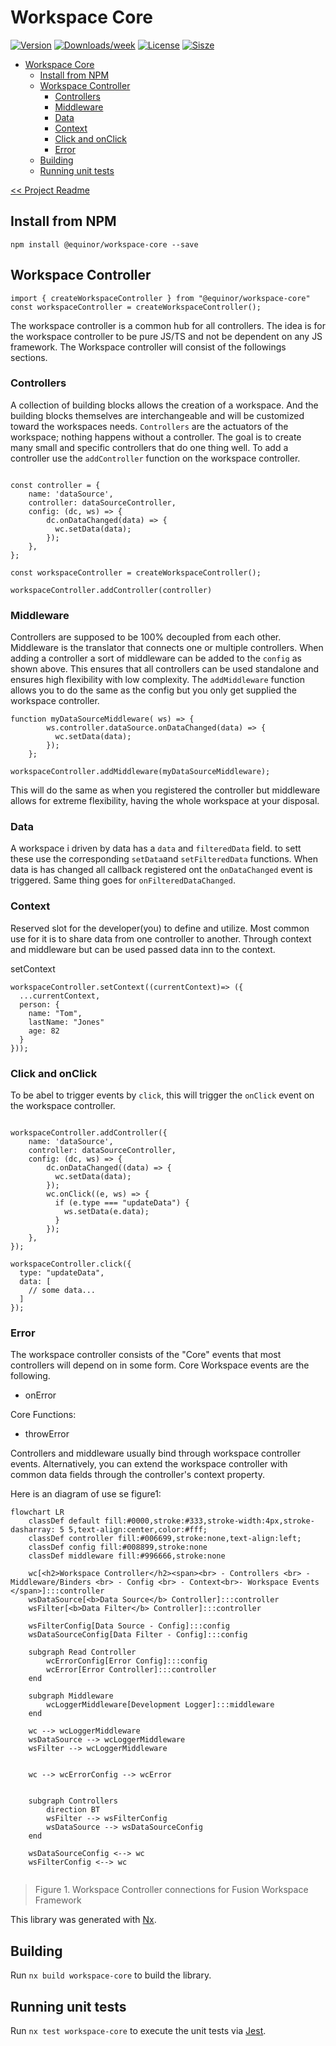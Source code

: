 # Workspace Core

[![Version](https://img.shields.io/npm/v/@equinor/workspace-core.svg)](https://npmjs.org/package/@equinor/workspace-core)
[![Downloads/week](https://img.shields.io/npm/dw/@equinor/workspace-core.svg)](https://npmjs.org/package/@equinor/workspace-core)
[![License](https://img.shields.io/npm/l/@equinor/workspace-core.svg)](https://github.com/equinor/fusion-workspace/blob/master/package.json)
[![Sisze](https://img.shields.io/bundlephobia/min/@equinor/workspace-core)](https://npmjs.org/package/@equinor/workspace-core)

- [Workspace Core](#workspace-core)
  - [Install from NPM](#install-from-npm)
  - [Workspace Controller](#workspace-controller)
    - [Controllers](#controllers)
    - [Middleware](#middleware)
    - [Data](#data)
    - [Context](#context)
    - [Click and onClick](#click-and-onclick)
    - [Error](#error)
  - [Building](#building)
  - [Running unit tests](#running-unit-tests)

[<< Project Readme](/README.md)

## Install from NPM

```sh-session
npm install @equinor/workspace-core --save
```

## Workspace Controller

```TS
import { createWorkspaceController } from "@equinor/workspace-core"
const workspaceController = createWorkspaceController();
```

The workspace controller is a common hub for all controllers. The idea is for the workspace controller to be pure JS/TS and not be dependent on any JS framework. The Workspace controller will consist of the followings sections.

### Controllers

A collection of building blocks allows the creation of a workspace. And the building blocks themselves are interchangeable and will be customized toward the workspaces needs. `Controllers` are the actuators of the workspace; nothing happens without a controller. The goal is to create many small and specific controllers that do one thing well. To add a controller use the `addController` function on the workspace controller.

```TS

const controller = {
    name: 'dataSource',
    controller: dataSourceController,
    config: (dc, ws) => {
        dc.onDataChanged(data) => {
          wc.setData(data);
        });
    },
};

const workspaceController = createWorkspaceController();

workspaceController.addController(controller)

```

### Middleware

Controllers are supposed to be 100% decoupled from each other. Middleware is the translator that connects one or multiple controllers. When adding a controller a sort of middleware can be added to the `config` as shown above. This ensures that all controllers can be used standalone and ensures high flexibility with low complexity. The `addMiddleware` function allows you to do the same as the config but you only get supplied the workspace controller.

```TS
function myDataSourceMiddleware( ws) => {
        ws.controller.dataSource.onDataChanged(data) => {
          wc.setData(data);
        });
    };

workspaceController.addMiddleware(myDataSourceMiddleware);
```

This will do the same as when you registered the controller but middleware allows for extreme flexibility, having the whole workspace at your disposal.

### Data

A workspace i driven by data has a `data` and `filteredData` field. to sett these use the corresponding `setData`and  `setFilteredData` functions. When data is has changed all callback registered ont the `onDataChanged` event is triggered. Same thing goes for `onFilteredDataChanged`.

### Context

Reserved slot for the developer(you) to define and utilize. Most common use for it is to share data from one controller to another. Through context and middleware but can be used passed data inn to the context.

setContext

```TS
workspaceController.setContext((currentContext)=> ({
  ...currentContext,
  person: {
    name: "Tom",
    lastName: "Jones"
    age: 82
  }
}));

```

### Click and onClick

To be abel to trigger events by `click`, this will trigger the `onClick`
event on the workspace controller.

```TS

workspaceController.addController({
    name: 'dataSource',
    controller: dataSourceController,
    config: (dc, ws) => {
        dc.onDataChanged((data) => {
          wc.setData(data);
        });
        wc.onClick((e, ws) => {
          if (e.type === "updateData") {
            ws.setData(e.data);
          }
        });
    },
});

workspaceController.click({
  type: "updateData",
  data: [
    // some data...
  ]
});

```

### Error

The workspace controller consists of the "Core" events that most controllers will depend on in some form. Core Workspace events are the following.

- onError

Core Functions:

- throwError

Controllers and middleware usually bind through workspace controller events. Alternatively, you can extend the workspace controller with common data fields through the controller's context property.

Here is an  diagram of use se figure1:

```mermaid
flowchart LR 
    classDef default fill:#0000,stroke:#333,stroke-width:4px,stroke-dasharray: 5 5,text-align:center,color:#fff;
    classDef controller fill:#006699,stroke:none,text-align:left;
    classDef config fill:#008899,stroke:none
    classDef middleware fill:#996666,stroke:none

    wc[<h2>Workspace Controller</h2><span><br> - Controllers <br> - Middleware/Binders <br> - Config <br> - Context<br>- Workspace Events </span>]:::controller
    wsDataSource[<b>Data Source</b> Controller]:::controller
    wsFilter[<b>Data Filter</b> Controller]:::controller

    wsFilterConfig[Data Source - Config]:::config
    wsDataSourceConfig[Data Filter - Config]:::config

    subgraph Read Controller
        wcErrorConfig[Error Config]:::config
        wcError[Error Controller]:::controller
    end

    subgraph Middleware
        wcLoggerMiddleware[Development Logger]:::middleware
    end

    wc --> wcLoggerMiddleware
    wsDataSource --> wcLoggerMiddleware
    wsFilter --> wcLoggerMiddleware
 

    wc --> wcErrorConfig --> wcError 
    

    subgraph Controllers
        direction BT
        wsFilter --> wsFilterConfig
        wsDataSource --> wsDataSourceConfig
    end

    wsDataSourceConfig <--> wc
    wsFilterConfig <--> wc     
    
```

> Figure 1. Workspace Controller connections for Fusion Workspace Framework

This library was generated with [Nx](https://nx.dev).

## Building

Run `nx build workspace-core` to build the library.

## Running unit tests

Run `nx test workspace-core` to execute the unit tests via [Jest](https://jestjs.io).
